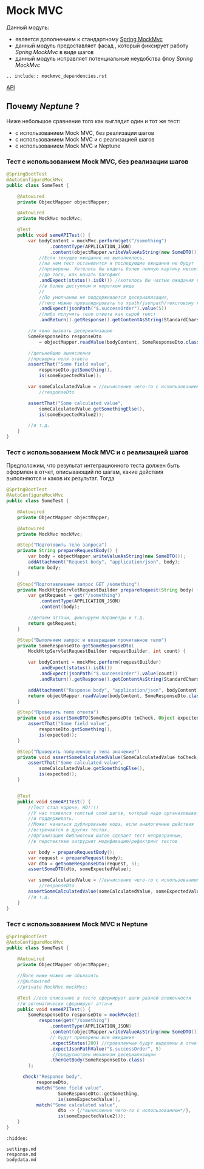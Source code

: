 # Mock MVC

Данный модуль:

- является дополнением к
  стандартному [Spring MockMvc](https://spring.getdocs.org/en-US/spring-framework-docs/docs/testing/integration-testing/spring-mvc-test-framework.html)
- данный модуль предоставляет фасад , который фиксирует работу _Spring MockMvc_ в виде шагов
- данный модуль исправляет потенциальные неудобства флоу _Spring MockMvc_

```{eval-rst}
.. include:: mockmvc_dependencies.rst
```

[API](https://tinkoff.github.io/neptune/spring.mock.mvc/index.html)

## Почему _Neptune_ ?

Ниже небольшое сравнение того как выглядит один и тот же тест:

- с использованием Mock MVC, без реализации шагов
- с использованием Mock MVC и с реализацией шагов
- с использованием Mock MVC и Neptune

### Тест с использованием Mock MVC, без реализации шагов

```java
@SpringBootTest
@AutoConfigureMockMvc
public class SomeTest {

    @Autowired
    private ObjectMapper objectMapper;

    @Autowired
    private MockMvc mockMvc;

    @Test
    public void semeAPITest() {
        var bodyContent = mockMvc.perform(get("/something")
                .contentType(APPLICATION_JSON)
                .content(objectMapper.writeValueAsString(new SomeDTO())))
            //Если текущее ожидание не выполнилось, 
            //на нем тест остановится и последующие ожидания не будут
            //проверены. Хотелось бы видеть более полную картину несоответствий
            //до того, как начать багофикс
            .andExpect(status().isOk()) //хотелось бы частые ожидания иметь 
            //в более доступном и коротком виде
            //
            //По умолчанию не поддерживается десериализация, 
            //тело можно провалидировать по xpath/jsonpath/текстовому контенту
            .andExpect(jsonPath("$.successOrder").value(5))
            //либо получить тело ответа как сырой текст
            .andReturn().getResponse().getContentAsString(StandardCharsets.UTF_8);

        //и явно вызвать десериализацию
        SomeResponseDto responseDto
            = objectMapper.readValue(bodyContent, SomeResponseDto.class);

        //дельнейшие вычисления
        //проверка поля ответа
        assertThat("Some field value",
            responseDto.getSomething(),
            is(someExpectedValue));

        var someCalculatedValue = //вычисление чего-то с использованием 
            //responseDto

        assertThat("Some calculated value", 
            someCalculatedValue.getSomethingElse(),
            is(someExpeсtedValue2));

        //и т.д.
    }
}
```

### Тест с использованием Mock MVC и с реализацией шагов

Предположим, что результат интеграционного теста должен быть оформлен в отчет, описывающий по шагам,
какие действия выполняются и каков их результат. Тогда

```java
@SpringBootTest
@AutoConfigureMockMvc
public class SomeTest {

    @Autowired
    private ObjectMapper objectMapper;

    @Autowired
    private MockMvc mockMvc;

    @Step("Подготовить тело запроса")
    private String prepareRequestBody() {
        var body = objectMapper.writeValueAsString(new SomeDTO());
        addAttachment("Request body", "application/json", body);
        return body;
    }

    @Step("Подготавливаем запрос GET /something")
    private MockHttpServletRequestBuilder prepareRequest(String body) {
        var getRequest = get("/something")
            .contentType(APPLICATION_JSON)
            .content(body);

        //делаем аттачи, фиксируем параметры и т.д.
        return getRequest;
    }

    @Step("Выполняем запрос и возвращаем прочитанное тело")
    private SomeResponseDto getSomeResponseDto(
        MockHttpServletRequestBuilder requestBuilder, int count) {

        var bodyContent = mockMvc.perform(requestBuilder)
            .andExpect(status().isOk())
            .andExpect(jsonPath("$.successOrder").value(count))
            .andReturn().getResponse().getContentAsString(StandardCharsets.UTF_8);

        addAttachment("Response body", "application/json", bodyContent);
        return objectMapper.readValue(bodyContent, SomeResponseDto.class);
    }

    @Step("Проверить тело ответа")
    private void assertSomeDTO(SomeResponseDto toCheck, Object expected) {
        assertThat("Some field value",
            responseDto.getSomething(),
            is(expected));
    }

    @Step("Проверить полученное у тела значение")
    private void assertSomeCalculatedValue(SomeCalculatedValue toCheck, Object expected) {
        assertThat("Some calculated value",
            someCalculatedValue.getSomethingElse(),
            is(expected));
    }


    @Test
    public void semeAPITest() {
        //Тест стал короче, НО!!!!
        //У нас появился толстый слой шагов, который надо организовывать 
        //и поддерживать.
        //Может начаться дублирование кода, если аналогичные действия
        //встречаются в других тестах.
        //Организация библиотеки шагов сделает тест непрозрачным, 
        //в перспективе затруднит модификацию/рефактринг тестов

        var body = prepareRequestBody();
        var request = prepareRequest(body);
        var dto = getSomeResponseDto(request, 5);
        assertSomeDTO(dto, someExpectedValue);

        var someCalculatedValue = //вычисление чего-то с использованием 
            //responseDto
        assertSomeCalculatedValue(someCalculatedValue, someExpectedValue2);
        //и т.д.
    }
}
```

### Тест с использованием Mock MVC и Neptune

```java
@SpringBootTest
@AutoConfigureMockMvc
public class SomeTest {
    
    @Autowired
    private ObjectMapper objectMapper;

    //Поле ниже можно не объявлять
    //@Autowired
    //private MockMvc mockMvc;

    @Test //все описанное в тесте сформирует шаги разной вложенности
    //и автоматически сформирует аттачи
    public void semeAPITest() {
        SomeResponseDto responseDto = mockMvcGet(
            response(get("/something")
                .contentType(APPLICATION_JSON)
                .content(objectMapper.writeValueAsString(new SomeDTO())))
                // будут проверены все ожидания    
                .expectStatus(200) //проваленные будут выделены в отчете
                .expectJsonPathValue("$.successOrder", 5)
                 //предусмотрен механизм десериализации   
                .thenGetBody(SomeResponseDto.class)
        );

      check("Response body", 
           responseDto,
           match("Some field value", 
                   SomeResponseDto::getSomething, 
                   is(someExpectedValue)),
           match("Some calculated value", 
                   dto -> {/*вычисление чего-то с использованием*/}, 
                   is(someExpeсtedValue2)));
    }
}
```

```{toctree}
:hidden:

settings.md
response.md
bodydata.md
```

